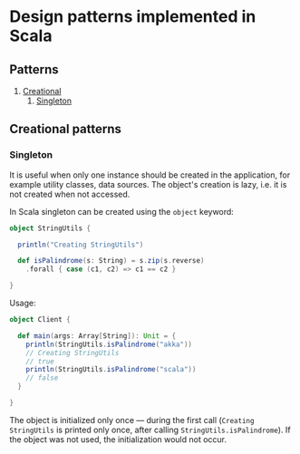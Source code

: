 # Design patterns implemented in Scala

## Patterns
 1. [Creational](#cre)
     1. [Singleton](#sin)
 
## Creational patterns<a name="introduction"></a>

### Singleton

It is useful when only one instance should be created in the application, for example utility classes, data sources.
The object's creation is lazy, i.e. it is not created when not accessed.

In Scala singleton can be created using the `object` keyword:

```Scala
object StringUtils {

  println("Creating StringUtils")

  def isPalindrome(s: String) = s.zip(s.reverse)
    .forall { case (c1, c2) => c1 == c2 }

}
```

Usage:

```Scala
object Client {

  def main(args: Array[String]): Unit = {
    println(StringUtils.isPalindrome("akka"))
    // Creating StringUtils
    // true
    println(StringUtils.isPalindrome("scala"))
    // false
  }

}
```

The object is initialized only once — during the first call (`Creating StringUtils` is printed only once, after calling `StringUtils.isPalindrome`).
If the object was not used, the initialization would not occur.
